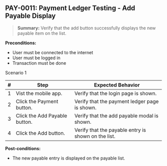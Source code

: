 ## **PAY-0011:** Payment Ledger Testing - Add Payable Display

> **Summary:** Verify that the add button successfully displays the new payable item on the list. <br>

**Preconditions:**

- User must be connected to the internet
- User must be logged in
- Transaction must be done

Scenario 1

| \#  | Step                          | Expected Behavior                                   |
| --- | ----------------------------- | --------------------------------------------------- |
| 1   | Vist the mobile app.          | Verify that the login page is shown.                |
| 2   | Click the Payment button.     | Verify that the payment ledger page is shown.       |
| 3   | Click the Add Payable button. | Verify that the add payable modal is shown.         |
| 4   | Click the Add button.         | Verify that the payable entry is shown on the list. |

**Post-conditions:**

- The new payable entry is displayed on the payable list.

